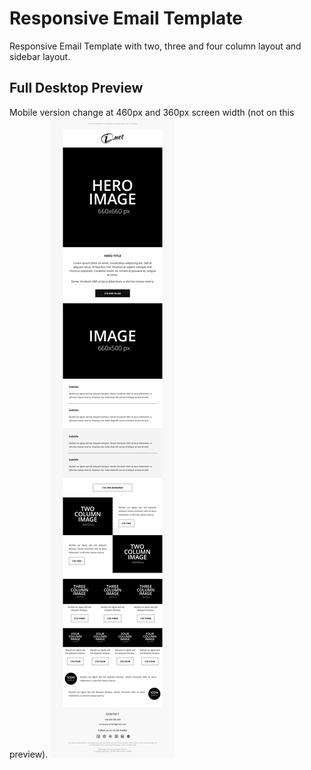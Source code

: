 # Responsive Email Template
Responsive Email Template with two, three and four column layout and sidebar layout.

## Full Desktop Preview
Mobile version change at 460px and 360px screen width (not on this preview).
![Rsponsive email template - preview](https://github.com/gitmasz/ResponsiveEmailTemplate/blob/main/preview.png?raw=true)
